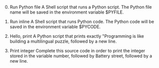 0. Run Python file
A Shell script that runs a Python script.
The Python file name will be saved in the environment variable $PYFILE.

1. Run inline
A Shell script that runs Python code.
The Python code will be saved in the environment variable $PYCODE.

2. Hello, print
A Python script that prints exactly "Programming is like building a multilingual puzzle, followed by a new line.

3. Print integer
Complete this source code in order to print the integer stored in the variable number, followed by Battery street, followed by a new line.
